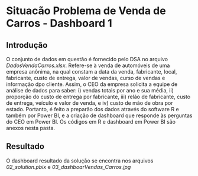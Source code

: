 # Situacão Problema de Venda de Carros - Dashboard 1
## Introdução
O conjunto de dados em questão é fornecido pelo DSA no arquivo *DadosVendaCarros.xlsx*. Refere-se à venda de automóveis de uma empresa anônima, na qual constam a data da venda, fabricante, local, fabricante, custo de entrega, valor de vendas, curso de vendas e informação dpo cliente. Assim, o CEO da empresa solicita a equipe de análise de dados para saber: i) vendas totais por ano e sua média, ii) proporção do custo de entrega por fabricante, iii) relão de fabricante, custo de entrega, veículo e valor de venda, e iv) custo de mão de obra por estado. Portanto, é feito a preparão dos dados através do software R e também por Power BI, e a criação de dashboard que responde às perguntas do CEO em Power BI. Os códigos em R e dashboard em Power BI são anexos nesta pasta.

## Resultado 
O dashboard resultado da solução se encontra nos arquivos *02_solution.pbix* e *03_dashboarVendas_Carros.jpg*
